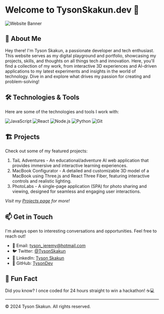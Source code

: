 # Welcome to TysonSkakun.dev 👋

![Website Banner](https://via.placeholder.com/800x200?text=TysonSkakun.dev)

## 🚀 About Me

Hey there! I'm Tyson Skakun, a passionate developer and tech enthusiast. This website serves as my digital playground and portfolio, showcasing my projects, skills, and thoughts on all things tech and innovation. Here, you'll find a collection of my work, from interactive 3D experiences and AI-driven applications to my latest experiments and insights in the world of technology. Dive in and explore what drives my passion for creating and problem-solving!

## 🛠️ Technologies & Tools

Here are some of the technologies and tools I work with:

![JavaScript](https://img.shields.io/badge/-JavaScript-F7DF1E?style=flat-square&logo=javascript&logoColor=black)
![React](https://img.shields.io/badge/-React-61DAFB?style=flat-square&logo=react&logoColor=black)
![Node.js](https://img.shields.io/badge/-Node.js-339933?style=flat-square&logo=node.js&logoColor=white)
![Python](https://img.shields.io/badge/-Python-3776AB?style=flat-square&logo=python&logoColor=white)
![Git](https://img.shields.io/badge/-Git-F05032?style=flat-square&logo=git&logoColor=white)

## 🏗️ Projects

Check out some of my featured projects:

1. TaiL Adventures - An educational/adventure AI web application that provides immersive and interactive learning experiences.
2. MacBook Configurator - A detailed and customizable 3D model of a MacBook using Three.js and React Three Fiber, featuring interactive controls and realistic lighting.
3. PhotoLabs - A single-page application (SPA) for photo sharing and viewing, designed for seamless and engaging user interactions.

*Visit my [Projects page](https://www.tysonskakun.dev/projects) for more!*

## 📫 Get in Touch

I'm always open to interesting conversations and opportunities. Feel free to reach out!

- 📧 Email: [tyson_jeremy@hotmail.com](mailto:tyson_jeremy@hotmail.com)
- 🐦 Twitter: [@TysonSkakun](https://x.com/TysonJeremy)
- 💼 LinkedIn: [Tyson Skakun](https://linkedin.com/in/tyson-skakun-tail)
- 🐙 GitHub: [TysonDev](https://github.com/DRIZZTAR)

## 🌟 Fun Fact

Did you know? I once coded for 24 hours straight to win a hackathon! ☕💻

---

© 2024 Tyson Skakun. All rights reserved.
